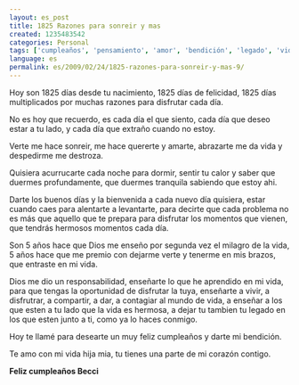 ```yaml
---
layout: es_post
title: 1825 Razones para sonreir y mas
created: 1235483542
categories: Personal
tags: ['cumpleaños', 'pensamiento', 'amor', 'bendición', 'legado', 'vida', 'milagro']
language: es
permalink: es/2009/02/24/1825-razones-para-sonreir-y-mas-9/
---
```

Hoy son 1825 días desde tu nacimiento, 1825 días de felicidad, 1825 días multiplicados por muchas razones para disfrutar cada día.

<p>No es hoy que recuerdo, es cada día el que siento, cada día que deseo estar a tu lado, y cada día que extraño cuando no estoy.</p>
<p>Verte me hace sonreir, me hace quererte y amarte, abrazarte me da vida y despedirme me destroza.</p>
<p>Quisiera acurrucarte cada noche para dormir, sentir tu calor y saber que duermes profundamente, que duermes tranquila sabiendo que estoy ahi.</p>
<p>Darte los buenos días y la bienvenida a cada nuevo día quisiera, estar cuando caes para alentarte a levantarte, para decirte que cada problema no es más que aquello que te prepara para disfrutar los momentos que vienen, que tendrás hermosos momentos cada día.</p>
<p>Son 5 años hace que Dios me enseño por segunda vez el milagro de la vida, 5 años hace que me premio con dejarme verte y tenerme en mis brazos, que entraste en mi vida.</p>
<p>Dios me dio un responsabilidad, enseñarte lo que he aprendido en mi vida, para que tengas la oportunidad de disfrutar la tuya, enseñarte a vivir, a disfrutrar, a compartir, a dar, a contagiar al mundo de vida, a enseñar a los que esten a tu lado que la vida es hermosa, a dejar tu tambien tu legado en los que esten junto a ti, como ya lo haces conmigo.</p>
<p>Hoy te llamé para desearte un muy feliz cumpleaños y darte mi bendición.</p>
<p>Te amo con mi vida hija mia, tu tienes una parte de mi corazón contigo.</p>
<p><strong>Feliz cumpleaños Becci</strong></p>
